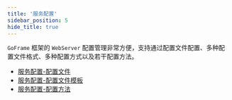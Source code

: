 ```yaml
---
title: '服务配置'
sidebar_position: 5
hide_title: true
---
```


`GoFrame` 框架的 `WebServer` 配置管理非常方便，支持通过配置文件配置、多种配置文件格式、多种配置方式以及若干配置方法。

- [服务配置-配置文件](output/goframe-v2.3-md/WEB服务开发/服务配置/服务配置-配置文件)
- [服务配置-配置文件模板](output/goframe-v2.3-md/WEB服务开发/服务配置/服务配置-配置文件模板)
- [服务配置-配置方法](output/goframe-v2.3-md/WEB服务开发/服务配置/服务配置-配置方法)